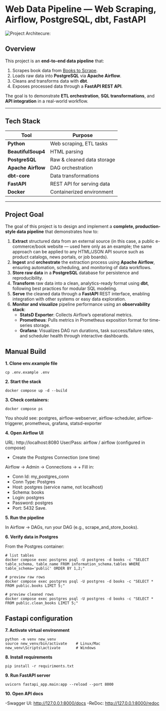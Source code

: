 # Web Data Pipeline — Web Scraping, Airflow, PostgreSQL, dbt, FastAPI

![Project Architecure:](screenshots/project_architecture.png)



## Overview

This project is an **end-to-end data pipeline** that:
1. Scrapes book data from [Books to Scrape](https://books.toscrape.com/).
2. Loads raw data into **PostgreSQL** via **Apache Airflow**.
3. Cleans and transforms data with **dbt**.
4. Exposes processed data through a **FastAPI REST API**.

The goal is to demonstrate **ETL orchestration**, **SQL transformations**, and **API integration** in a real-world workflow.

---

## Tech Stack

| Tool         | Purpose |
|--------------|---------|
| **Python**   | Web scraping, ETL tasks |
| **BeautifulSoup4** | HTML parsing |
| **PostgreSQL** | Raw & cleaned data storage |
| **Apache Airflow** | DAG orchestration |
| **dbt-core** | Data transformations |
| **FastAPI**  | REST API for serving data |
| **Docker**   | Containerized environment |

---

## Project Goal

The goal of this project is to design and implement a **complete, production-style data pipeline** that demonstrates how to:

1. **Extract** structured data from an external source (in this case, a public e-commerce/book website — used here only as an example; the same approach can be applied to any HTML/JSON API source such as product catalogs, news portals, or job boards).
2. **Ingest** and **orchestrate** the extraction process using **Apache Airflow**, ensuring automation, scheduling, and monitoring of data workflows.
3. **Store raw data** in a **PostgreSQL** database for persistence and reproducibility.
4. **Transform** raw data into a clean, analytics-ready format using **dbt**, following best practices for modular SQL modeling.
5. **Serve** the cleaned data through a **FastAPI** REST interface, enabling integration with other systems or easy data exploration.
6. **Monitor and visualize** pipeline performance using an **observability stack**:
   - **StatsD Exporter**: Collects Airflow’s operational metrics.
   - **Prometheus**: Pulls metrics in Prometheus exposition format for time-series storage.
   - **Grafana**: Visualizes DAG run durations, task success/failure rates, and scheduler health through interactive dashboards.


## Manual Build

**1. Clone env.example file**
```
cp .env.example .env
```

**2. Start the stack**
```
docker compose up -d --build
```

**3. Check containers:**
```
docker compose ps
```
You should see: postgres, airflow-webserver, airflow-scheduler, airflow-triggerer, prometheus, grafana, statsd-exporter

**4. Open Airflow UI**

URL: http://localhost:8080
User/Pass: airflow / airflow (configured in compose)

- Create the Postgres Connection (one time)

Airflow → Admin → Connections → +
Fill in:

- Conn Id: my_postgres_conn
- Conn Type: Postgres
- Host: postgres (service name, not localhost)
- Schema: books
- Login: postgres
- Password: postgres
- Port: 5432
Save.


**5. Run the pipeline**

In Airflow → DAGs, run your DAG (e.g., scrape_and_store_books).

**6. Verify data in Postgres**

From the Postgres container:
```
# list tables
docker compose exec postgres psql -U postgres -d books -c "SELECT table_schema, table_name FROM information_schema.tables WHERE table_schema='public' ORDER BY 1,2;"

# preview raw rows
docker compose exec postgres psql -U postgres -d books -c "SELECT * FROM public.books LIMIT 5;"

# preview cleaned rows
docker compose exec postgres psql -U postgres -d books -c "SELECT * FROM public.clean_books LIMIT 5;"
```

## Fastapi configuration

**7. Activate virtual environment**

```
python -m venv new_venv
source new_venv/bin/activate    # Linux/Mac
new_venv\Scripts\activate       # Windows
```

**8. Install requirements**

```
pip install -r requiriments.txt
```

**9. Run FastAPI server**

```
uvicorn fastapi_app.main:app --reload --port 8000
```

**10. Open API docs**

-Swagger UI: http://127.0.0.1:8000/docs
-ReDoc: http://127.0.0.1:8000/redoc